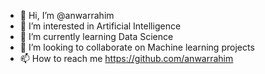 - 👋 Hi, I’m @anwarrahim
- 👀 I’m interested in Artificial Intelligence
- 🌱 I’m currently learning Data Science
- 💞️ I’m looking to collaborate on Machine learning projects
- 📫 How to reach me https://github.com/anwarrahim

<!---
anwarrahim/anwarrahim is a ✨ special ✨ repository because its `README.md` (this file) appears on your GitHub profile.
You can click the Preview link to take a look at your changes.
--->
